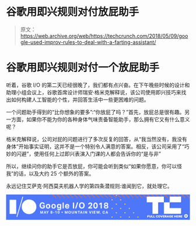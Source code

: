 # 谷歌用即兴规则对付放屁助手 

> 原文：<https://web.archive.org/web/https://techcrunch.com/2018/05/09/google-used-improv-rules-to-deal-with-a-farting-assistant/>

# 谷歌用即兴规则对付一个放屁助手

听着，谷歌 I/O 的第二天已经很晚了，我们都有点兴奋。在下午晚些时候的设计和助理小组会议上，谷歌首席设计师瑞安·格米克解释说，该公司使用即兴技巧来找出如何构建人工智能的个性，并回答生活中一些更困难的问题。

一个问题助手得到的“比你想象的要多”:“你放屁了吗？”首先，放屁总是很有趣。另一方面，如果你不能为你的各种身体气味责备智能助手，那么拥有它又有什么意义呢？

格米克解释说，公司对屁的问题进行了多次反复的回答，从“我当然没有，我没有身体”开始事实证明，这并不是一个特别令人满意的答案。相反，该公司采用了“巧妙的闪避”，使用任何上过即兴表演入门课的人都会告诉你的“是与非”

所以，继续问你的助手它是否放屁，你可能会听到类似“如果你愿意，你可以怪我”的话，以及大约 25 个额外的答案。

永远记住艾萨克·阿西莫夫机器人学的第四条潜规则:谁闻到它，就处理它。

[![](img/e17fb320f61292306e0e88b4a682407b.png)](https://web.archive.org/web/20221025223314/https://techcrunch.com/tag/google-i-o-2018)